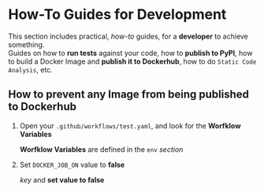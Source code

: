 # How-To Guides for Development

This section includes practical, *how-to* guides, for a **developer** to achieve something.  
Guides on how to **run tests** against your code, how to **publish to PyPI**, how to build
a Docker Image and **publish it to Dockerhub**, how to do `Static Code Analysis`, etc.


## How to prevent any Image from being published to Dockerhub

1. Open your `.github/workflows/test.yaml`, and look for the **Worfklow Variables**
 
    **Worfklow Variables** are defined in the `env` *section*

2. Set `DOCKER_JOB_ON` value to **false**
    
    *key* and **set value to false**